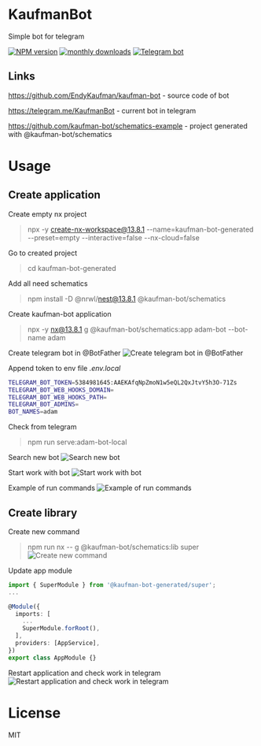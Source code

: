 # KaufmanBot

Simple bot for telegram

[![NPM version][npm-image]][npm-url]
[![monthly downloads][downloads-image]][downloads-url]
[![Telegram bot][telegram-image]][telegram-url]

## Links

https://github.com/EndyKaufman/kaufman-bot - source code of bot

https://telegram.me/KaufmanBot - current bot in telegram

https://github.com/kaufman-bot/schematics-example - project generated with @kaufman-bot/schematics

# Usage

## Create application

Create empty nx project

> npx -y create-nx-workspace@13.8.1 --name=kaufman-bot-generated --preset=empty --interactive=false --nx-cloud=false

Go to created project

> cd kaufman-bot-generated

Add all need schematics

> npm install -D @nrwl/nest@13.8.1 @kaufman-bot/schematics

Create kaufman-bot application

> npx -y nx@13.8.1 g @kaufman-bot/schematics:app adam-bot --bot-name adam

Create telegram bot in @BotFather
![Create telegram bot in @BotFather](https://dev-to-uploads.s3.amazonaws.com/uploads/articles/y42z7xieyso9vfewdygu.png)

Append token to env file
_.env.local_

```sh
TELEGRAM_BOT_TOKEN=5384981645:AAEKAfqNpZmoN1w5eQL2QxJtvY5h3O-71Zs
TELEGRAM_BOT_WEB_HOOKS_DOMAIN=
TELEGRAM_BOT_WEB_HOOKS_PATH=
TELEGRAM_BOT_ADMINS=
BOT_NAMES=adam
```

Check from telegram

> npm run serve:adam-bot-local

Search new bot
![Search new bot](https://dev-to-uploads.s3.amazonaws.com/uploads/articles/dnxxniwrgixkzxz5wjit.png)

Start work with bot
![Start work with bot](https://dev-to-uploads.s3.amazonaws.com/uploads/articles/pcqq79odfdja46rtw11r.png)

Example of run commands
![Example of run commands](https://dev-to-uploads.s3.amazonaws.com/uploads/articles/b3vpxtspkdurinm6rp1l.png)

## Create library

Create new command

> npm run nx -- g @kaufman-bot/schematics:lib super
> ![Create new command](https://dev-to-uploads.s3.amazonaws.com/uploads/articles/86px1fnvpu6quinjvojy.png)

Update app module

```ts
import { SuperModule } from '@kaufman-bot-generated/super';
...

@Module({
  imports: [
    ...
    SuperModule.forRoot(),
  ],
  providers: [AppService],
})
export class AppModule {}
```

Restart application and check work in telegram
![Restart application and check work in telegram](https://dev-to-uploads.s3.amazonaws.com/uploads/articles/3w41zhmmq4jayslqphw1.png)

[npm-image]: https://badgen.net/npm/v/@kaufman-bot/core-server
[npm-url]: https://npmjs.org/package/@kaufman-bot/core-server
[telegram-image]: https://img.shields.io/badge/bot-telegram-blue.svg?maxAge=2592000
[telegram-url]: https://t.me/KaufmanBot
[downloads-image]: https://badgen.net/npm/dm/@kaufman-bot/core-server
[downloads-url]: https://npmjs.org/package/@kaufman-bot/core-server

# License

MIT
